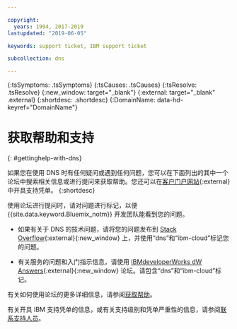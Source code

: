 ```yaml
---

copyright:
  years: 1994, 2017-2019
lastupdated: "2019-06-05"

keywords: support ticket, IBM support ticket

subcollection: dns

---
```


<!-- Common attributes used in the template are defined as follows: -->
{:tsSymptoms: .tsSymptoms} 
{:tsCauses: .tsCauses} 
{:tsResolve: .tsResolve} 
{:new_window: target="_blank"}
{:external: target="_blank" .external}
{:shortdesc: .shortdesc}
{:DomainName: data-hd-keyref="DomainName"}

<!-- # {{site.data.keyword.blockstorageshort}} troubleshooting
{: #ts} -->
<!-- Provide an appropriate ID above -->

<!-- IN PROGRESS - AUDIENCE BLUE, STAGING ONLY -->


<!-- This is the template for troubleshooting topics.  -->

<!-- The short description section should include the service long name and "Bluemix" for search optimization. Example short description: -->

<!-- Add a heading and content for how to get help and support. Use this template for beta and GA services:  -->
# 获取帮助和支持 
{: #gettinghelp-with-dns}

如果您在使用 DNS 时有任何疑问或遇到任何问题，您可以在下面列出的其中一个论坛中搜索相关信息或进行提问来获取帮助。您还可以在[客户门户网站](https://{DomainName}/){:external}中开具支持凭单。
{:shortdesc}

使用论坛进行提问时，请对问题进行标记，以便 {{site.data.keyword.Bluemix_notm}} 开发团队能看到您的问题。
<!--Insert the appropriate Stack Overflow tag for your service for <block-storage> in URL and text below:  -->
* 如果有关于 DNS 的技术问题，请将您的问题发布到 [Stack Overflow](https://stackoverflow.com/search?q=dns+ibm-cloud){:external}{:new_window} 上，并使用“dns”和“ibm-cloud”标记您的问题。
<!--Insert the appropriate dW Answers tag for your service for <service_keyword> in URL below:  -->
* 有关服务的问题和入门指示信息，请使用 [IBMdeveloperWorks dW Answers](https://developer.ibm.com/answers/topics/dns.html?smartspace=ibm-cloud){:external}{:new_window} 论坛。请包含“dns”和“ibm-cloud”标记。

有关如何使用论坛的更多详细信息，请参阅[获取帮助](/docs/get-support?topic=get-support-getting-customer-support)。

有关开具 IBM 支持凭单的信息，或有关支持级别和凭单严重性的信息，请参阅[联系支持人员](/docs/get-support?topic=get-support-getting-customer-support)。

